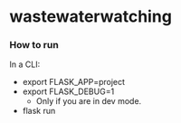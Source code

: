 # wastewaterwatching

### How to run

In a CLI:

* export FLASK_APP=project
* export FLASK_DEBUG=1
  * Only if you are in dev mode.
* flask run